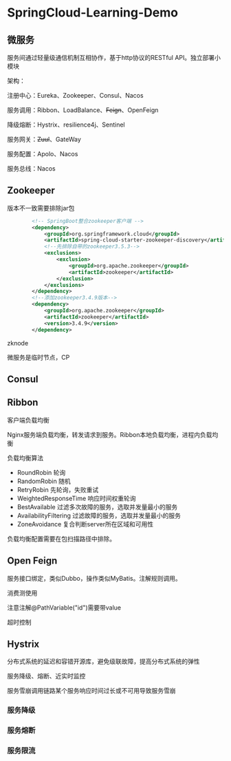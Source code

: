# SpringCloud-Learning-Demo

## 微服务

服务间通过轻量级通信机制互相协作，基于http协议的RESTful API。独立部署小模块



架构：

注册中心：Eureka、Zookeeper、Consul、Nacos

服务调用：Ribbon、LoadBalance、~~Feign~~、OpenFeign

降级熔断：Hystrix、resilience4j、Sentinel

服务网关：~~Zuul~~、GateWay

服务配置：Apolo、Nacos

服务总线：Nacos





## Zookeeper

版本不一致需要排除jar包

```xml
        <!-- SpringBoot整合zookeeper客户端 -->
        <dependency>
            <groupId>org.springframework.cloud</groupId>
            <artifactId>spring-cloud-starter-zookeeper-discovery</artifactId>
            <!--先排除自带的zookeeper3.5.3-->
            <exclusions>
                <exclusion>
                    <groupId>org.apache.zookeeper</groupId>
                    <artifactId>zookeeper</artifactId>
                </exclusion>
            </exclusions>
        </dependency>
        <!--添加zookeeper3.4.9版本-->
        <dependency>
            <groupId>org.apache.zookeeper</groupId>
            <artifactId>zookeeper</artifactId>
            <version>3.4.9</version>
        </dependency>
```

zknode

微服务是临时节点，CP

## Consul



## Ribbon

客户端负载均衡

Nginx服务端负载均衡，转发请求到服务。Ribbon本地负载均衡，进程内负载均衡

负载均衡算法

* RoundRobin 轮询
* RandomRobin 随机
* RetryRobin 先轮询，失败重试
* WeightedResponseTime 响应时间权重轮询
* BestAvailable 过滤多次故障的服务，选取并发量最小的服务
* AvailabilityFiltering 过滤故障的服务，选取并发量最小的服务
* ZoneAvoidance 复合判断server所在区域和可用性

负载均衡配置需要在包扫描路径中排除。





## Open Feign

服务接口绑定，类似Dubbo，操作类似MyBatis。注解规则调用。

消费测使用

注意注解@PathVariable("id")需要带value

超时控制



## Hystrix

分布式系统的延迟和容错开源库，避免级联故障，提高分布式系统的弹性

服务降级、熔断、近实时监控

服务雪崩调用链路某个服务响应时间过长或不可用导致服务雪崩



### 服务降级



### 服务熔断



### 服务限流
